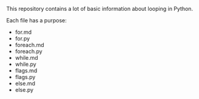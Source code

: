 This repository contains a lot of basic information about looping in Python.

Each file has a purpose:

- for.md
- for.py
- foreach.md
- foreach.py
- while.md
- while.py
- flags.md
- flags.py
- else.md
- else.py

